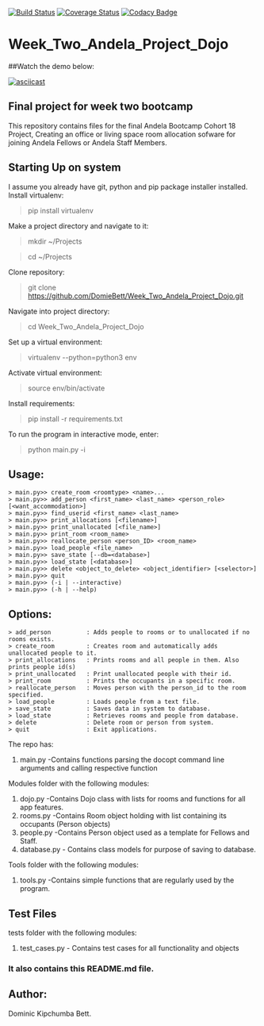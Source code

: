 [![Build Status](https://travis-ci.org/DomieBett/Week_Two_Andela_Project_Dojo.svg?branch=develop)](https://travis-ci.org/DomieBett/Week_Two_Andela_Project_Dojo) [![Coverage Status](https://coveralls.io/repos/github/DomieBett/Week_Two_Andela_Project_Dojo/badge.svg?branch=master)](https://coveralls.io/github/DomieBett/Week_Two_Andela_Project_Dojo?branch=master) [![Codacy Badge](https://api.codacy.com/project/badge/Grade/6eb22d0872f74963a28d4b35ac9f0677)](https://www.codacy.com/app/dbett49/Week_Two_Andela_Project_Dojo?utm_source=github.com&amp;utm_medium=referral&amp;utm_content=DomieBett/Week_Two_Andela_Project_Dojo&amp;utm_campaign=Badge_Grade)
# Week_Two_Andela_Project_Dojo

##Watch the demo below:

[![asciicast](https://asciinema.org/a/8PfTRk0QdeWVmZoU46BYFwTTd.png)](https://asciinema.org/a/8PfTRk0QdeWVmZoU46BYFwTTd)

## Final project for week two bootcamp

This repository contains files for the final Andela Bootcamp Cohort 18 Project, Creating an office or living space room allocation sofware for joining Andela Fellows or Andela Staff Members.


## Starting Up on system

I assume you already have git, python and pip package installer installed. Install virtualenv:

>pip install virtualenv

Make a project directory and navigate to it:

>mkdir ~/Projects

>cd ~/Projects

Clone repository:

>git clone https://github.com/DomieBett/Week_Two_Andela_Project_Dojo.git

Navigate into project directory:

>cd Week_Two_Andela_Project_Dojo

Set up a virtual environment:

>virtualenv --python=python3 env

Activate virtual environment:

>source env/bin/activate

Install requirements:

>pip install -r requirements.txt

To run the program in interactive mode, enter:

>python main.py -i


## Usage:

```
> main.py>> create_room <roomtype> <name>...
> main.py>> add_person <first_name> <last_name> <person_role> [<want_accommodation>]
> main.py>> find_userid <first_name> <last_name>
> main.py>> print_allocations [<filename>]
> main.py>> print_unallocated [<file_name>]
> main.py>> print_room <room_name>
> main.py>> reallocate_person <person_ID> <room_name>
> main.py>> load_people <file_name>
> main.py>> save_state [--db=<database>]
> main.py>> load_state [<database>]
> main.py>> delete <object_to_delete> <object_identifier> [<selector>]
> main.py>> quit
> main.py>> (-i | --interactive)
> main.py>> (-h | --help)
```

## Options:

```
> add_person          : Adds people to rooms or to unallocated if no rooms exists.
> create_room         : Creates room and automatically adds unallocated people to it.
> print_allocations   : Prints rooms and all people in them. Also prints people id(s)
> print_unallocated   : Print unallocated people with their id.
> print_room          : Prints the occupants in a specific room.
> reallocate_person   : Moves person with the person_id to the room specified.
> load_people         : Loads people from a text file.
> save_state          : Saves data in system to database.
> load_state          : Retrieves rooms and people from database.
> delete              : Delete room or person from system. 
> quit                : Exit applications. 
```

The repo has:

1. main.py	-Contains functions parsing the docopt command line arguments and calling respective function

Modules folder with the following modules:

1. dojo.py	-Contains Dojo class with lists for rooms and functions for all app features.
2. rooms.py -Contains Room object holding with list containing its occupants (Person objects)
3. people.py -Contains Person object used as a template for Fellows and Staff.
4. database.py - Contains class models for purpose of saving to database.

Tools folder with the following modules:

1. tools.py -Contains simple functions that are regularly used by the program. 


## Test Files

tests folder with the following modules:

 1. test_cases.py - Contains test cases for all functionality and objects


### It also contains this README.md file.

## Author:

Dominic Kipchumba Bett.